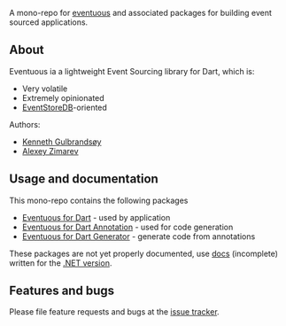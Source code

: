 A mono-repo for [eventuous](https://pub.dev/packages/eventuous) and associated packages for building event sourced applications.

## About

Eventuous ia a lightweight Event Sourcing library for Dart, which is:
- Very volatile
- Extremely opinionated
- [EventStoreDB](https://eventstore.com)-oriented

Authors:
- [Kenneth Gulbrandsøy](https://medium.com/kengu)
- [Alexey Zimarev](https://zimarev.com)

## Usage and documentation
This mono-repo contains the following packages
* [Eventuous for Dart](packages/eventuous/README.md) - used by application
* [Eventuous for Dart Annotation](packages/eventuous_annotation/README.md) - used for code generation
* [Eventuous for Dart Generator](packages/eventuous_generator/README.md) - generate code from annotations


These packages are not yet properly documented, use
[docs](https://eventuous.dev) (incomplete) written for
the [.NET version](https://github.com/Eventuous/eventuous/).

## Features and bugs

Please file feature requests and bugs at the [issue tracker][tracker].

[tracker]: https://github.com/Eventuous/eventuous-dart/issues